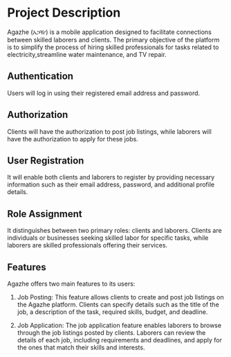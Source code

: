 # Project Description
Agazhe (አጋዥ) is a mobile application designed to facilitate connections between skilled laborers and clients. The primary objective of the platform is to simplify the process of hiring skilled professionals for tasks related to electricity,streamline water maintenance, and TV repair.

## Authentication
Users will log in using their registered email address and password. 

## Authorization
Clients will have the authorization to post job listings, while laborers will have the authorization to apply for these jobs. 
## User Registration
It  will enable both clients and laborers to register by providing necessary information such as their email address, password, and additional profile details. 

## Role Assignment
It distinguishes between two primary roles: clients and laborers. Clients are individuals or businesses seeking skilled labor for specific tasks, while laborers are skilled professionals offering their services. 

## Features
Agazhe offers two main features to its users:

1.  Job Posting: This feature allows clients to create and post job listings on the Agazhe platform. Clients can specify details such as the title of the job, a description of the task, required skills, budget, and deadline. 

2.  Job Application: The job application feature enables laborers to browse through the job listings posted by clients. Laborers can review the details of each job, including requirements and deadlines, and apply for the ones that match their skills and interests. 
